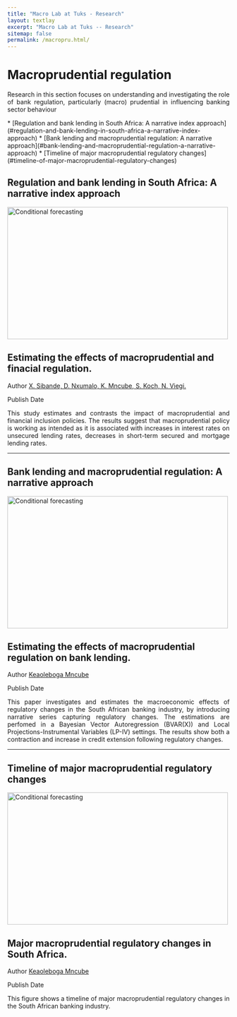 ```yaml
---
title: "Macro Lab at Tuks - Research"
layout: textlay
excerpt: "Macro Lab at Tuks -- Research"
sitemap: false
permalink: /macropru.html/
---
```



# Macroprudential regulation

<p align="justify"> Research in this section focuses on understanding and investigating the role of bank regulation, particularly (macro) prudential in influencing banking sector behaviour    </p>
<!-- Replace the text and the hiperlink for your papers. The hyperlink is a replication of the text but is lowercased and the whitespace " " is replaced with a "-". Only words are replication, not punctuation. -->
* [Regulation and bank lending in South Africa: A narrative index approach](#regulation-and-bank-lending-in-south-africa-a-narrative-index-approach)
* [Bank lending and macroprudential regulation: A narrative approach](#bank-lending-and-macroprudential-regulation-a-narrative-approach)
* [Timeline of major macroprudential regulatory changes](#timeline-of-major-macroprudential-regulatory-changes)



## Regulation and bank lending in South Africa: A narrative index approach


<div class="row">
  <div class="col col-md-6" markdown="0">
    <!-- replace with your paper figure -->
    <img src="{{ site.url }}{{ site.baseurl }}/images/pubpic/rates2.png" alt="Conditional forecasting"  width="500" height="300"/> 
   



  </div>
  <div class="col col-md-6" markdown="0">
  <!-- replace title with your title -->

  <h2>Estimating the effects of macroprudential and finacial regulation. </h2>

  <!-- replace author with your name and link -->
  <p> Author <a href="https://https://keamncube.github.io/">X. Sibande, D. Nxumalo, K. Mncube, S. Koch, N. Viegi.</a> </p>
  <!-- replace with the date of publication -->
  <p>Publish Date</p>
  <!-- replace with your text -->
  <p align="justify"> This study estimates and contrasts the impact of macroprudential and financial inclusion policies. The results suggest that macroprudential policy is working as intended as it is associated with increases in interest rates on unsecured lending rates, decreases in short-term secured and mortgage lending rates.  </p>


  </div>
</div>

<!-- Divider -->
---
## Bank lending and macroprudential regulation: A narrative approach


<div class="row">
  <div class="col col-md-6" markdown="0">
  <!-- replace with your paper figure -->
    <img src="{{ site.url }}{{ site.baseurl }}/images/pubpic/draft2.png" alt="Conditional forecasting"  width="500" height="300"/>
    

  </div>
  <div class="col col-md-6" markdown="0">
  <!-- replace title with your title -->

  <h2>Estimating the effects of macroprudential regulation on bank lending.</h2>

  <!-- replace author with your name and link -->
  <p> Author <a href="https://https://keamncube.github.io/">Keaoleboga Mncube</a> </p>
  <!-- replace with the date of publication -->
  <p>Publish Date</p>
  <!-- replace with your text -->
  <p align="justify"> This paper investigates and estimates the macroeconomic effects of regulatory changes in the South African banking industry, by introducing narrative series capturing regulatory changes. The estimations are perfomed in a  Bayesian Vector Autoregression (BVAR(X)) and  Local Projections-Instrumental Variables (LP-IV) settings. The results show both a contraction and increase in credit extension following regulatory changes.  </p>
  <!-- replace with your paper link -->


  </div>
</div>

<!-- Divider -->
---


## Timeline of major macroprudential regulatory changes

<div class="row">
  <div class="col col-md-6" markdown="0">
  <!-- replace with your paper figure -->
    <img src="{{ site.url }}{{ site.baseurl }}/images/pubpic/timeline.png" alt="Conditional forecasting"  width="500" height="300"/>

  </div>
  <div class="col col-md-6" markdown="0">
  <!-- replace title with your title -->

  <h2>Major macroprudential regulatory changes in South Africa.</h2>

  <!-- replace author with your name and link -->
  <p> Author <a href="https://https://keamncube.github.io/">Keaoleboga Mncube</a> </p>
  <!-- replace with the date of publication -->
  <p>Publish Date</p>
  <!-- replace with your text -->
  <p align="justify"> This figure shows a timeline of major macroprudential regulatory changes in the South African banking industry. </p>
  <!-- replace with your paper link -->
 

  </div>
</div>



